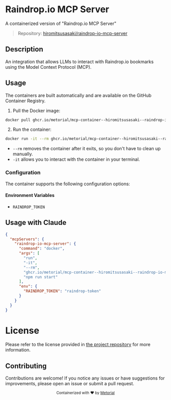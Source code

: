 
# Raindrop.io MCP Server

A containerized version of "Raindrop.io MCP Server"

> Repository: [hiromitsusasaki/raindrop-io-mcp-server](https://github.com/hiromitsusasaki/raindrop-io-mcp-server)

## Description

An integration that allows LLMs to interact with Raindrop.io bookmarks using the Model Context Protocol (MCP).


## Usage

The containers are built automatically and are available on the GitHub Container Registry.

1. Pull the Docker image:

```bash
docker pull ghcr.io/metorial/mcp-container--hiromitsusasaki--raindrop-io-mcp-server--raindrop-io-mcp-server
```

2. Run the container:

```bash
docker run -it --rm ghcr.io/metorial/mcp-container--hiromitsusasaki--raindrop-io-mcp-server--raindrop-io-mcp-server 
```

- `--rm` removes the container after it exits, so you don't have to clean up manually.
- `-it` allows you to interact with the container in your terminal.


### Configuration

The container supports the following configuration options:




#### Environment Variables

- `RAINDROP_TOKEN`




## Usage with Claude

```json
{
  "mcpServers": {
    "raindrop-io-mcp-server": {
      "command": "docker",
      "args": [
        "run",
        "-it",
        "--rm",
        "ghcr.io/metorial/mcp-container--hiromitsusasaki--raindrop-io-mcp-server--raindrop-io-mcp-server",
        "npm run start"
      ],
      "env": {
        "RAINDROP_TOKEN": "raindrop-token"
      }
    }
  }
}
```

# License

Please refer to the license provided in [the project repository](https://github.com/hiromitsusasaki/raindrop-io-mcp-server) for more information.

## Contributing

Contributions are welcome! If you notice any issues or have suggestions for improvements, please open an issue or submit a pull request.

<div align="center">
  <sub>Containerized with ❤️ by <a href="https://metorial.com">Metorial</a></sub>
</div>
  